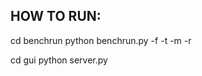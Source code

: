 HOW TO RUN:
----------

cd benchrun
python benchrun.py -f <list of files> -t <list of thread configs> -m <number of dbs> -r <report label>

cd gui
python server.py